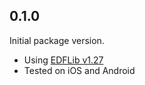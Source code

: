 ## 0.1.0

Initial package version.

- Using [EDFLib v1.27](https://gitlab.com/Teuniz/EDFlib/-/tree/v1.27)
- Tested on iOS and Android

